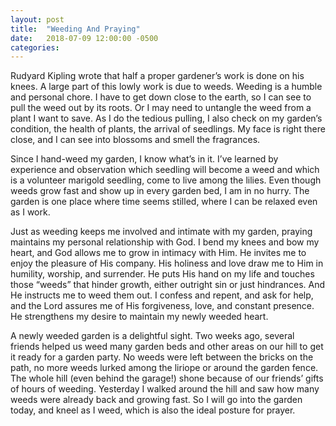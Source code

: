 ```yaml
---
layout: post
title:  "Weeding And Praying"
date:   2018-07-09 12:00:00 -0500
categories:
---
```

Rudyard Kipling wrote that half a proper gardener’s work is done on his knees. A large
part of this lowly work is due to weeds. Weeding is a humble and personal chore. I have to get
down close to the earth, so I can see to pull the weed out by its roots. Or I may need to untangle
the weed from a plant I want to save. As I do the tedious pulling, I also check on my garden’s
condition, the health of plants, the arrival of seedlings. My face is right there close, and I can see
into blossoms and smell the fragrances.

Since I hand-weed my garden, I know what’s in it. I’ve learned by experience and
observation which seedling will become a weed and which is a volunteer marigold seedling,
come to live among the lilies. Even though weeds grow fast and show up in every garden bed, I
am in no hurry. The garden is one place where time seems stilled, where I can be relaxed even as
I work.

Just as weeding keeps me involved and intimate with my garden, praying maintains my
personal relationship with God. I bend my knees and bow my heart, and God allows me to grow
in intimacy with Him. He invites me to enjoy the pleasure of His company. His holiness and love
draw me to Him in humility, worship, and surrender. He puts His hand on my life and touches
those “weeds” that hinder growth, either outright sin or just hindrances. And He instructs me to
weed them out. I confess and repent, and ask for help, and the Lord assures me of His
forgiveness, love, and constant presence. He strengthens my desire to maintain my newly
weeded heart.

A newly weeded garden is a delightful sight. Two weeks ago, several friends helped us
weed many garden beds and other areas on our hill to get it ready for a garden party. No weeds
were left between the bricks on the path, no more weeds lurked among the liriope or around the
garden fence. The whole hill (even behind the garage!) shone because of our friends’ gifts of
hours of weeding. Yesterday I walked around the hill and saw how many weeds were already
back and growing fast. So I will go into the garden today, and kneel as I weed, which is also the
ideal posture for prayer.